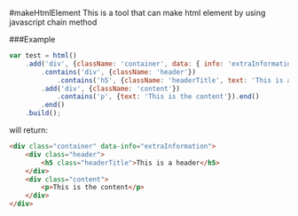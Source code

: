 #makeHtmlElement
This is a tool that can make html element by using javascript chain method

###Example
```js
var test = html()
    .add('div', {className: 'container', data: { info: 'extraInformation' }})
        .contains('div', {className: 'header'})
            .contains('h5', {className: 'headerTitle', text: 'This is a header'}).end()
        .add('div', {className: 'content'})
            .contains('p', {text: 'This is the content'}).end()
        .end()
    .build();
```
will return:
```html
<div class="container" data-info="extraInformation">
    <div class="header">
        <h5 class="headerTitle">This is a header</h5>
    </div>
    <div class="content">
        <p>This is the content</p>
    </div>
</div>
```

